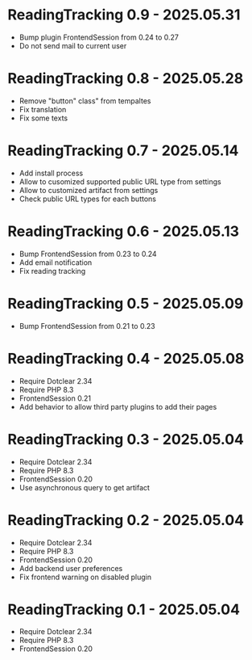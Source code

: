 ReadingTracking 0.9 - 2025.05.31
==========================================================
* Bump plugin FrontendSession from 0.24 to 0.27
* Do not send mail to current user

ReadingTracking 0.8 - 2025.05.28
==========================================================
* Remove "button" class" from tempaltes
* Fix translation
* Fix some texts

ReadingTracking 0.7 - 2025.05.14
==========================================================
* Add install process
* Allow to cusomized supported public URL type from settings
* Allow to customized artifact from settings
* Check public URL types for each buttons

ReadingTracking 0.6 - 2025.05.13
==========================================================
* Bump FrontendSession from 0.23 to 0.24
* Add email notification
* Fix reading tracking

ReadingTracking 0.5 - 2025.05.09
==========================================================
* Bump FrontendSession from 0.21 to 0.23

ReadingTracking 0.4 - 2025.05.08
==========================================================
* Require Dotclear 2.34
* Require PHP 8.3
* FrontendSession 0.21
* Add behavior to allow third party plugins to add their pages

ReadingTracking 0.3 - 2025.05.04
==========================================================
* Require Dotclear 2.34
* Require PHP 8.3
* FrontendSession 0.20
* Use asynchronous query to get artifact

ReadingTracking 0.2 - 2025.05.04
==========================================================
* Require Dotclear 2.34
* Require PHP 8.3
* FrontendSession 0.20
* Add backend user preferences
* Fix frontend warning on disabled plugin

ReadingTracking 0.1 - 2025.05.04
==========================================================
* Require Dotclear 2.34
* Require PHP 8.3
* FrontendSession 0.20
